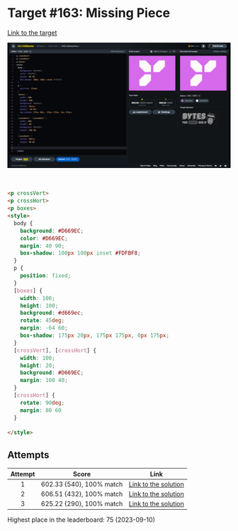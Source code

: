 # Target #163: Missing Piece

[Link to the target](https://cssbattle.dev/play/163)

![img](src/images/163_missing-piece.png)

<br>

```html
<p crossVert>
<p crossHort>
<p boxes>
<style>
  body {
    background: #D669EC;
    color: #D669EC;
    margin: 40 90;
    box-shadow: 100px 100px inset #FDFBF8;
  }
  p {
    position: fixed;
  }
  [boxes] {
    width: 100;
    height: 100;
    background: #d669ec;
    rotate: 45deg;
    margin: -64 60;
    box-shadow: 175px 20px, 175px 175px, 0px 175px;
  }
  [crossVert], [crossHort] {
    width: 100;
    height: 20;
    background: #D669EC;
    margin: 100 40;
  }
  [crossHort] {
    rotate: 90deg;
    margin: 80 60
  }
  
</style>
```


## Attempts
| Attempt | Score | Link |
|:-:|:-:|:-:|
| 1 | 602.33 {540}, 100% match | [Link to the solution](/026-initial/src/html/163_missing-piece_attempt-01.html) |
| 2 | 606.51 {432}, 100% match | [Link to the solution](/026-initial/src/html/163_missing-piece_attempt-02.html) |
| 3 | 625.22 {290}, 100% match | [Link to the solution](/026-initial/src/html/163_missing-piece_attempt-03.html) |


Highest place in the leaderboard: 75 (2023-09-10)